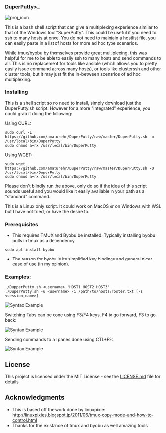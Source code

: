 ### DuperPutty>_ 
![proj_icon](https://www.shareicon.net/download/48x48/2016/07/15/618380_command_320x320.png)

This is a bash shell script that can give a multiplexing experience similar to that of the Windows tool "SuperPutty".  This could be useful if you need to ssh to many hosts at once.  You do not need to maintain a hostlist file, you can easily paste in a list of hosts for more ad hoc type scenarios. 

While tmux/byobu by themselves provide great multiplexing, this was helpful for me to be able to easily ssh to many hosts and send commands to all.  This is no replacement for tools like ansible (which allows you to pretty easily issue command across many hosts), or tools like clusterssh and other cluster tools, but it may just fit the in-between scenarios of ad hoc multiplexing.

### Installing
This is a shell script so no need to install, simply download just the DuperPutty.sh script.  However for a more "integrated" experience, you could grab it doing the following:

Using CURL:
```
sudo curl -L https://github.com/amaturehr/DuperPutty/raw/master/DuperPutty.sh -o /usr/local/bin/DuperPutty
sudo chmod a+rx /usr/local/bin/DuperPutty
```
Using WGET:

```
sudo wget https://github.com/amaturehr/DuperPutty/raw/master/DuperPutty.sh -O  /usr/local/bin/DuperPutty
sudo chmod a+rx /usr/local/bin/DuperPutty
```
Please don't blindly run the above, only do so if the idea of this script sounds useful and you would like it easily available in your path as a "standard" command.

This is a Linux only script.  It could work on MacOS or on Windows with WSL but I have not tried, or have the desire to.

### Prerequisites
- This requires TMUX and Byobu be installed.  Typically installing byobu pulls in tmux as a dependency 

```
sudo apt install byobu
```

- The reason for byobu is its simplified key bindings and general nicer ease of use (in my opinion).

### Examples:

```
./DupperPutty.sh <username> 'HOST1 HOST2 HOST3'
./DuperPutty.sh -u <username> -i /path/to/hosts/roster.txt [-s <session_name>]
```
![Syntax Example](https://github.com/amaturehr/DuperPutty/blob/master/.gifs/gif1.gif)

Switching Tabs can be done using F3/F4 keys. F4 to go forward, F3 to go back:

![Syntax Example](https://github.com/amaturehr/DuperPutty/blob/master/.gifs/gif2.gif)

Sending commands to all panes done using CTL+F9:

![Syntax Example](https://github.com/amaturehr/DuperPutty/blob/master/.gifs/gif3.gif)


## License
This project is licensed under the MIT License - see the [LICENSE.md](https://github.com/amaturehr/DuperPutty/blob/master/LICENSE) file for details

## Acknowledgments
* This is based off the work done by linuxpixie: http://linuxpixies.blogspot.jp/2011/06/tmux-copy-mode-and-how-to-control.html
* Thanks for the existance of tmux and byobu as well amazing tools
